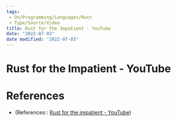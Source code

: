 ```yaml
---
tags:
 - On/Programming/Languages/Rust
 - Type/Source/Video
title: Rust for the Impatient - YouTube
date: "2022-07-03"
date modified: "2022-07-03"
---
```


# Rust for the Impatient - YouTube
# References
- (References:: [Rust for the impatient - YouTube](https://www.youtube.com/watch?v=br3GIIQeefY))
